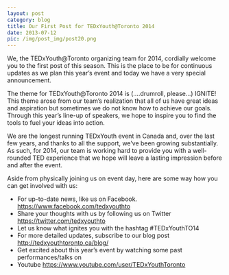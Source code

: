 ```yaml
---
layout: post
category: blog
title: Our First Post for TEDxYouth@Toronto 2014
date: 2013-07-12
pic: /img/post_img/post20.png
---
```


We, the TEDxYouth@Toronto organizing team for 2014, cordially welcome you to the first post of this season. This is the place to be for continuous updates as we plan this year’s event and today we have a very special announcement.

The theme for TEDxYouth@Toronto 2014 is (….drumroll, please…) IGNITE! This theme arose from our team’s realization that all of us have great ideas and aspiration but sometimes we do not know how to achieve our goals. Through this year’s line-up of speakers, we hope to inspire you to find the tools to fuel your ideas into action.

We are the longest running TEDxYouth event in Canada and, over the last few years, and thanks to all the support, we’ve been growing substantially. As such, for 2014, our team is working hard to provide you with a well-rounded TED experience that we hope will leave a lasting impression before and after the event.

Aside from physically joining us on event day, here are some way how you can get involved with us:

* For up-to-date news, like us on Facebook. https://www.facebook.com/tedxyouthto
* Share your thoughts with us by following us on Twitter https://twitter.com/tedxyouthto
* Let us know what ignites you with the hashtag #TEDxYouthTO14
* For more detailed updates, subscribe to our blog post http://tedxyouthtoronto.ca/blog/
* Get excited about this year’s event by watching some past performances/talks on
* Youtube https://www.youtube.com/user/TEDxYouthToronto
